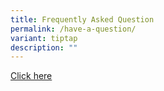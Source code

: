 ```yaml
---
title: Frequently Asked Question
permalink: /have-a-question/
variant: tiptap
description: ""
---
```

<p><a href="https://ask.gov.sg/efss" rel="noopener nofollow" target="_blank">Click here</a>
</p>
